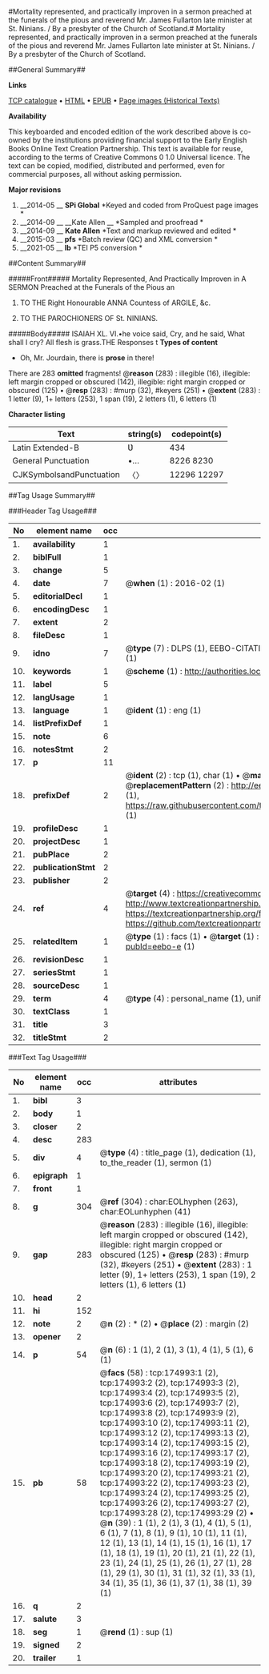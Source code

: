 #Mortality represented, and practically improven in a sermon preached at the funerals of the pious and reverend Mr. James Fullarton late minister at St. Ninians. / By a presbyter of the Church of Scotland.#
Mortality represented, and practically improven in a sermon preached at the funerals of the pious and reverend Mr. James Fullarton late minister at St. Ninians. / By a presbyter of the Church of Scotland.

##General Summary##

**Links**

[TCP catalogue](http://www.ota.ox.ac.uk/tcp/)  • 
[HTML](http://tei.it.ox.ac.uk/tcp/Texts-HTML/free/B04/B04401.html)  • 
[EPUB](http://tei.it.ox.ac.uk/tcp/Texts-EPUB/free/B04/B04401.epub) • 
[Page images (Historical Texts)](https://historicaltexts.jisc.ac.uk/eebo-51784584e)

**Availability**

This keyboarded and encoded edition of the work described above is co-owned by the
    institutions providing financial support to the Early English Books Online Text Creation
    Partnership. This text is available for reuse, according to the terms of  Creative Commons 0 1.0 Universal
    licence. The text can be copied, modified, distributed and performed, even for commercial
    purposes, all without asking permission.

**Major revisions**

1. __2014-05 __ __SPi Global__ *Keyed and coded from ProQuest page images *
1. __2014-09 __ __Kate Allen __ *Sampled and proofread *
1. __2014-09 __ __Kate Allen__ *Text and markup reviewed and edited *
1. __2015-03 __ __pfs__ *Batch review (QC) and XML conversion *
1. __2021-05 __ __lb__ *TEI P5 conversion *

##Content Summary##

#####Front#####
Mortality Represented, And Practically Improven in A SERMON Preached at the Funerals of the Pious an
1. TO THE Right Honourable ANNA Countess of ARGILE, &c.

1. TO THE PAROCHIONERS OF St. NINIANS.

#####Body#####
ISAIAH XL. VI.•he voice said, Cry, and he said, What shall I cry? All flesh is grass.THE Responses t
**Types of content**

  * Oh, Mr. Jourdain, there is **prose** in there!

There are 283 **omitted** fragments! 
 @__reason__ (283) : illegible (16), illegible: left margin cropped or obscured (142), illegible: right margin cropped or obscured (125)  •  @__resp__ (283) : #murp (32), #keyers (251)  •  @__extent__ (283) : 1 letter (9), 1+ letters (253), 1 span (19), 2 letters (1), 6 letters (1)

**Character listing**


|Text|string(s)|codepoint(s)|
|---|---|---|
|Latin Extended-B|Ʋ|434|
|General Punctuation|•…|8226 8230|
|CJKSymbolsandPunctuation|〈〉|12296 12297|

##Tag Usage Summary##

###Header Tag Usage###

|No|element name|occ|attributes|
|---|---|---|---|
|1.|__availability__|1||
|2.|__biblFull__|1||
|3.|__change__|5||
|4.|__date__|7| @__when__ (1) : 2016-02 (1)|
|5.|__editorialDecl__|1||
|6.|__encodingDesc__|1||
|7.|__extent__|2||
|8.|__fileDesc__|1||
|9.|__idno__|7| @__type__ (7) : DLPS (1), EEBO-CITATION (1), VID (1), EEBO-PROQUEST (1), STC (2), OCLC (1)|
|10.|__keywords__|1| @__scheme__ (1) : http://authorities.loc.gov/ (1)|
|11.|__label__|5||
|12.|__langUsage__|1||
|13.|__language__|1| @__ident__ (1) : eng (1)|
|14.|__listPrefixDef__|1||
|15.|__note__|6||
|16.|__notesStmt__|2||
|17.|__p__|11||
|18.|__prefixDef__|2| @__ident__ (2) : tcp (1), char (1)  •  @__matchPattern__ (2) : ([0-9\-]+):([0-9IVX]+) (1), (.+) (1)  •  @__replacementPattern__ (2) : http://eebo.chadwyck.com/downloadtiff?vid=$1&page=$2 (1), https://raw.githubusercontent.com/textcreationpartnership/Texts/master/tcpchars.xml#$1 (1)|
|19.|__profileDesc__|1||
|20.|__projectDesc__|1||
|21.|__pubPlace__|2||
|22.|__publicationStmt__|2||
|23.|__publisher__|2||
|24.|__ref__|4| @__target__ (4) : https://creativecommons.org/publicdomain/zero/1.0/ (1), http://www.textcreationpartnership.org/docs/. (1), https://textcreationpartnership.org/faq/#faq05 (1), https://github.com/textcreationpartnership (1)|
|25.|__relatedItem__|1| @__type__ (1) : facs (1)  •  @__target__ (1) : https://data.historicaltexts.jisc.ac.uk/view?pubId=eebo-e (1)|
|26.|__revisionDesc__|1||
|27.|__seriesStmt__|1||
|28.|__sourceDesc__|1||
|29.|__term__|4| @__type__ (4) : personal_name (1), uniform_title (1), topical_term (2)|
|30.|__textClass__|1||
|31.|__title__|3||
|32.|__titleStmt__|2||


###Text Tag Usage###

|No|element name|occ|attributes|
|---|---|---|---|
|1.|__bibl__|3||
|2.|__body__|1||
|3.|__closer__|2||
|4.|__desc__|283||
|5.|__div__|4| @__type__ (4) : title_page (1), dedication (1), to_the_reader (1), sermon (1)|
|6.|__epigraph__|1||
|7.|__front__|1||
|8.|__g__|304| @__ref__ (304) : char:EOLhyphen (263), char:EOLunhyphen (41)|
|9.|__gap__|283| @__reason__ (283) : illegible (16), illegible: left margin cropped or obscured (142), illegible: right margin cropped or obscured (125)  •  @__resp__ (283) : #murp (32), #keyers (251)  •  @__extent__ (283) : 1 letter (9), 1+ letters (253), 1 span (19), 2 letters (1), 6 letters (1)|
|10.|__head__|2||
|11.|__hi__|152||
|12.|__note__|2| @__n__ (2) : * (2)  •  @__place__ (2) : margin (2)|
|13.|__opener__|2||
|14.|__p__|54| @__n__ (6) : 1 (1), 2 (1), 3 (1), 4 (1), 5 (1), 6 (1)|
|15.|__pb__|58| @__facs__ (58) : tcp:174993:1 (2), tcp:174993:2 (2), tcp:174993:3 (2), tcp:174993:4 (2), tcp:174993:5 (2), tcp:174993:6 (2), tcp:174993:7 (2), tcp:174993:8 (2), tcp:174993:9 (2), tcp:174993:10 (2), tcp:174993:11 (2), tcp:174993:12 (2), tcp:174993:13 (2), tcp:174993:14 (2), tcp:174993:15 (2), tcp:174993:16 (2), tcp:174993:17 (2), tcp:174993:18 (2), tcp:174993:19 (2), tcp:174993:20 (2), tcp:174993:21 (2), tcp:174993:22 (2), tcp:174993:23 (2), tcp:174993:24 (2), tcp:174993:25 (2), tcp:174993:26 (2), tcp:174993:27 (2), tcp:174993:28 (2), tcp:174993:29 (2)  •  @__n__ (39) : 1 (1), 2 (1), 3 (1), 4 (1), 5 (1), 6 (1), 7 (1), 8 (1), 9 (1), 10 (1), 11 (1), 12 (1), 13 (1), 14 (1), 15 (1), 16 (1), 17 (1), 18 (1), 19 (1), 20 (1), 21 (1), 22 (1), 23 (1), 24 (1), 25 (1), 26 (1), 27 (1), 28 (1), 29 (1), 30 (1), 31 (1), 32 (1), 33 (1), 34 (1), 35 (1), 36 (1), 37 (1), 38 (1), 39 (1)|
|16.|__q__|2||
|17.|__salute__|3||
|18.|__seg__|1| @__rend__ (1) : sup (1)|
|19.|__signed__|2||
|20.|__trailer__|1||
